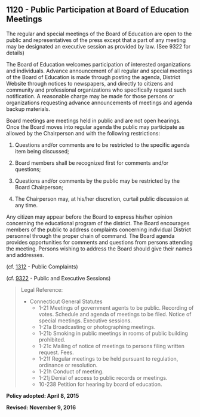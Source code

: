 ## 1120 - Public Participation at Board of Education Meetings

The regular and special meetings of the Board of Education are open to the public and representatives of the press except that a part of any meeting may be designated an executive session as provided by law. \(See 9322 for details\)

The Board of Education welcomes participation of interested organizations and individuals. Advance announcement of all regular and special meetings of the Board of Education is made through posting the agenda, District Website through notices to newspapers, and directly to citizens and community and professional organizations who specifically request such notification. A reasonable charge may be made for those persons or organizations requesting advance announcements of meetings and agenda backup materials.

Board meetings are meetings held in public and are not open hearings.  Once the Board moves into regular agenda the public may participate as allowed by the Chairperson and with the following restrictions:

1. Questions and/or comments are to be restricted to the specific agenda item being discussed;

2. Board members shall be recognized first for comments and/or questions;

3. Questions and/or comments by the public may be restricted by the Board Chairperson;

4. The Chairperson may, at his/her discretion, curtail public discussion at any time.


Any citizen may appear before the Board to express his/her opinion concerning the educational program of the district. The Board encourages members of the public to address complaints concerning individual District personnel through the proper chain of command. The Board agenda provides opportunities for comments and questions from persons attending the meeting.  Persons wishing to address the Board should give their names and addresses.

\(cf. [1312](/policies/1000/1312.md) - Public Complaints\)

\(cf. [9322](/policies/9000/9322.md) - Public and Executive Sessions\)

> Legal Reference:
> 
> * Connecticut General Statutes
>   * 1-21 Meetings of government agents to be public.  Recording of votes. Schedule and agenda of meetings to be filed.  Notice of special meetings. Executive sessions. 
>   * 1-21a Broadcasting or photographing meetings.
>   * 1-21b Smoking in public meetings in rooms of public building prohibited.
>   * 1-21c Mailing of notice of meetings to persons filing written request.  Fees.
>   * 1-21f Regular meetings to be held pursuant to regulation, ordinance or resolution.
>   * 1-21h Conduct of meeting.
>   * 1-21j Denial of access to public records or meetings.
>   * 10-238 Petition for hearing by board of education.

**Policy adopted:  April 8, 2015**

**Revised:  November 9, 2016**

